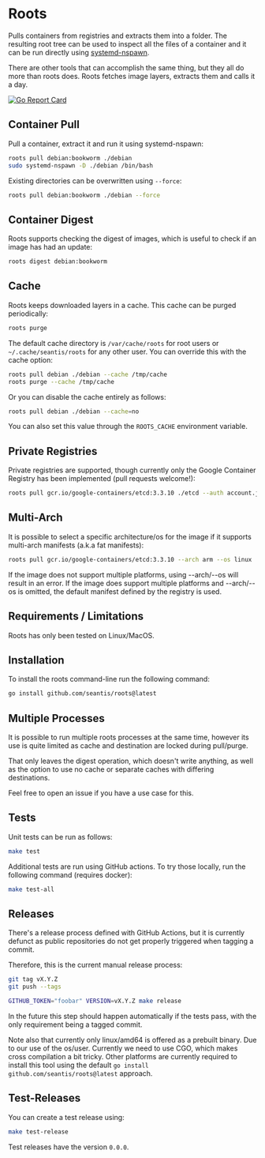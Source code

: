 # Roots

Pulls containers from registries and extracts them into a folder. The resulting
root tree can be used to inspect all the files of a container and it can be run
directly using [systemd-nspawn](https://www.freedesktop.org/software/systemd/man/systemd-nspawn.html).

There are other tools that can accomplish the same thing, but they all do
more than roots does. Roots fetches image layers, extracts them and calls it a day.

[![Go Report Card](https://goreportcard.com/badge/github.com/seantis/roots)](https://goreportcard.com/report/github.com/seantis/roots)

## Container Pull

Pull a container, extract it and run it using systemd-nspawn:

```bash
roots pull debian:bookworm ./debian
sudo systemd-nspawn -D ./debian /bin/bash
```

Existing directories can be overwritten using `--force`:

```bash
roots pull debian:bookworm ./debian --force
```

## Container Digest

Roots supports checking the digest of images, which is useful to check if
an image has had an update:

```bash
roots digest debian:bookworm
```

## Cache

Roots keeps downloaded layers in a cache. This cache can be purged periodically:

```bash
roots purge
```

The default cache directory is `/var/cache/roots` for root users or
`~/.cache/seantis/roots` for any other user. You can override this with the
cache option:

```bash
roots pull debian ./debian --cache /tmp/cache
roots purge --cache /tmp/cache
```

Or you can disable the cache entirely as follows:

```bash
roots pull debian ./debian --cache=no
```

You can also set this value through the `ROOTS_CACHE` environment variable.

## Private Registries

Private registries are supported, though currently only the Google Container
Registry has been implemented (pull requests welcome!):

```bash
roots pull gcr.io/google-containers/etcd:3.3.10 ./etcd --auth account.json
```

## Multi-Arch

It is possible to select a specific architecture/os for the image if it supports
multi-arch manifests (a.k.a fat manifests):

```bash
roots pull gcr.io/google-containers/etcd:3.3.10 --arch arm --os linux
```

If the image does not support multiple platforms, using --arch/--os will result
in an error. If the image does support multiple platforms and --arch/--os is
omitted, the default manifest defined by the registry is used.

## Requirements / Limitations

Roots has only been tested on Linux/MacOS.

## Installation

To install the roots command-line run the following command:

```bash
go install github.com/seantis/roots@latest
```

## Multiple Processes

It is possible to run multiple roots processes at the same time, however its
use is quite limited as cache and destination are locked during pull/purge.

That only leaves the digest operation, which doesn't write anything, as well as
the option to use no cache or separate caches with differing destinations.

Feel free to open an issue if you have a use case for this.

## Tests

Unit tests can be run as follows:

```bash
make test
```

Additional tests are run using GitHub actions. To try those locally, run the
following command (requires docker):

```bash
make test-all
```

## Releases

There's a release process defined with GitHub Actions, but it is currently
defunct as public repositories do not get properly triggered when tagging
a commit.

Therefore, this is the current manual release process:

```bash
git tag vX.Y.Z
git push --tags

GITHUB_TOKEN="foobar" VERSION=vX.Y.Z make release
```

In the future this step should happen automatically if the tests pass, with
the only requirement being a tagged commit.

Note also that currently only linux/amd64 is offered as a prebuilt binary. Due
to our use of the os/user. Currently we need to use CGO, which makes cross
compilation a bit tricky. Other platforms are currently required to install this
tool using the default `go install github.com/seantis/roots@latest` approach.

## Test-Releases

You can create a test release using:

```bash
make test-release
```

Test releases have the version `0.0.0`.
